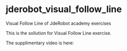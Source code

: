 # jderobot_visual_follow_line
Visual Follow Line of JdeRobot academy exercises

This is the sollution for Visual Follow Line exercise.

The supplimentary video is here: 
